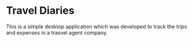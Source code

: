 # Travel Diaries

This is a simple desktop application which was developed to track the trips and expenses in a trasvel agent company.
